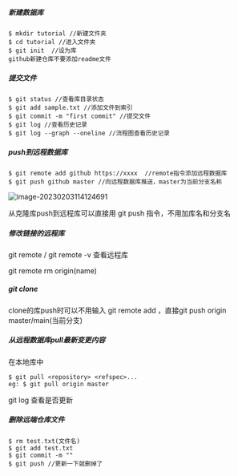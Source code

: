 ##### 新建数据库

```
$ mkdir tutorial //新建文件夹
$ cd tutorial //进入文件夹
$ git init	//设为库
github新建仓库不要添加readme文件
```

##### 提交文件

```
$ git status //查看库目录状态
$ git add sample.txt //添加文件到索引
$ git commit -m "first commit" //提交文件
$ git log //查看历史记录
$ git log --graph --oneline //流程图查看历史记录
```

##### push到远程数据库

```
$ git remote add github https://xxxx  //remote指令添加远程数据库
$ git push github master //向远程数据库推送，master为当前分支名称
```

![image-20230203114124691](C:\Users\lixuf\AppData\Roaming\Typora\typora-user-images\image-20230203114124691.png)

从克隆库push到远程库可以直接用 git push 指令，不用加库名和分支名

##### 修改链接的远程库

git remote / git remote -v 查看远程库

git remote rm origin(name)

##### git clone

clone的库push时可以不用输入 git remote add ，直接git push origin master/main(当前分支)

##### 从远程数据库pull最新变更内容

在本地库中 

```
$ git pull <repository> <refspec>...
eg: $ git pull origin master
```

git log 查看是否更新

##### 删除远端仓库文件

```
$ rm test.txt(文件名)
$ git add test.txt
$ git commit -m ""
$ git push //更新一下就删掉了
```

